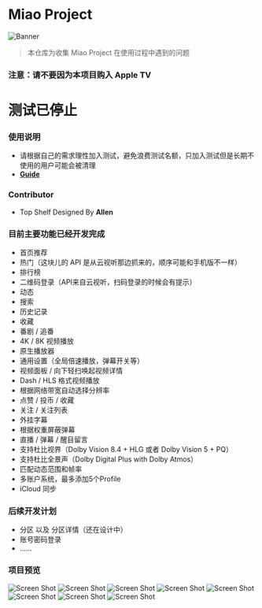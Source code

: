 # Miao Project
![Banner](https://raw.githubusercontent.com/Paladinfeng/MiaoProject/master/images/Miao-banner.png)
> 本仓库为收集 Miao Project 在使用过程中遇到的问题

### 注意：请不要因为本项目购入 Apple TV

# 测试已停止

### 使用说明
- 请根据自己的需求理性加入测试，避免浪费测试名额，只加入测试但是长期不使用的用户可能会被清理
- **[Guide](https://github.com/Paladinfeng/MiaoProject/blob/master/HOW-TO-USE.md)**

### Contributor
- Top Shelf Designed By **Allen**

### 目前主要功能已经开发完成
- 首页推荐
- 热门（这块儿的 API 是从云视听那边抓来的，顺序可能和手机版不一样）
- 排行榜
- 二维码登录（API来自云视听，扫码登录的时候会有提示）
- 动态
- 搜索
- 历史记录
- 收藏
- 番剧 / 追番
- 4K / 8K 视频播放
- 原生播放器
- 通用设置（全局倍速播放，弹幕开关等）
- 视频面板 / 向下轻扫唤起视频详情
- Dash / HLS 格式视频播放
- 根据网络带宽自动选择分辨率
- 点赞 / 投币 / 收藏
- 关注 / 关注列表
- 外挂字幕
- 根据权重屏蔽弹幕
- 直播 / 弹幕 / 醒目留言
- 支持杜比视界（Dolby Vision 8.4 + HLG 或者 Dolby Vision 5 + PQ）
- 支持杜比全景声（Dolby Digital Plus with Dolby Atmos）
- 匹配动态范围和帧率
- 多账户系统，最多添加5个Profile
- iCloud 同步

### 后续开发计划
- 分区 以及 分区详情（还在设计中）
- 账号密码登录
- ......

### 项目预览
![Screen Shot](https://raw.githubusercontent.com/Paladinfeng/MiaoProject/master/images/Miao-1.png)
![Screen Shot](https://raw.githubusercontent.com/Paladinfeng/MiaoProject/master/images/Miao-2.png)
![Screen Shot](https://raw.githubusercontent.com/Paladinfeng/MiaoProject/master/images/Miao-3.png)
![Screen Shot](https://raw.githubusercontent.com/Paladinfeng/MiaoProject/master/images/Miao-5.png)
![Screen Shot](https://raw.githubusercontent.com/Paladinfeng/MiaoProject/master/images/Miao-6.png)
![Screen Shot](https://raw.githubusercontent.com/Paladinfeng/MiaoProject/master/images/Miao-4.png)
![Screen Shot](https://raw.githubusercontent.com/Paladinfeng/MiaoProject/master/images/Miao-7.png)
![Screen Shot](https://raw.githubusercontent.com/Paladinfeng/MiaoProject/master/images/Miao-8.png)

